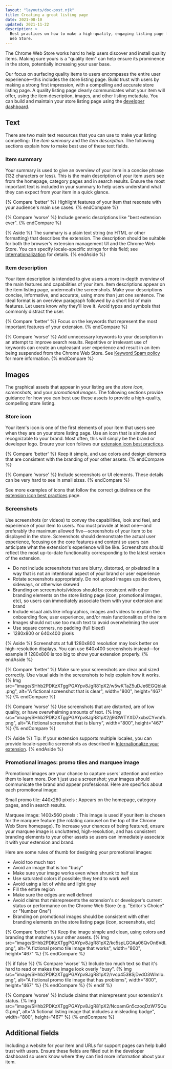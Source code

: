 ```yaml
---
layout: "layouts/doc-post.njk"
title: Creating a great listing page
date: 2021-08-10
updated: 2021-11-22
description: >
  Best practices on how to make a high-quality, engaging listing page for your item in the Chrome
  Web Store.
---
```


The Chrome Web Store works hard to help users discover and install quality items. Making sure yours
is a "quality item" can help ensure its prominence in the store, potentially increasing your
user base.

Our focus on surfacing quality items to users encompases the entire user experience&mdash;this
includes the store listing page. Build trust with users by making a strong first impression, with a
compelling and accurate store listing page.  A quality listing page clearly communicates what your
item will offer, using the item description, images, and other listing metadata.  You can build and
maintain your store listing page using the [developer dashboard][devconsole].


## Text

There are two main text resources that you can use to make your listing compelling: The *item
summary* and the *item description*. The following sections explain how to make best use of these
text fields.

### Item summary

Your summary is used to give an overview of your item in a concise phrase (132 characters or less).
This is the main description of your item users see from the homepage, category pages and in search
results. Ensure the most important text is included in your summary to help users understand what
they can expect from your item in a quick glance. 

{% Compare 'better' %}
Highlight features of your item that resonate with your audience's main use cases.
{% endCompare %}

{% Compare 'worse' %}
Include generic descriptions like "best extension ever".
{% endCompare %}

{% Aside %}
The summary is a plain text string (no HTML or other formatting) that describes the extension.
The description should be suitable for both the browser's extension management UI and the Chrome
Web Store. You can specify locale-specific strings for this
field; see [Internationalization][i18n] for details.
{% endAside %}


### Item description

Your item description is intended to give users a more in-depth overview of the main features and
capabilities of your item. Item descriptions appear on the item listing page, underneath the
screenshots. Make your descriptions concise, informative, and accurate, using more than
just one sentence. The ideal format is an overview paragraph followed by a short list of main features. Let
users know why they'll love it. Avoid typos and symbols that commonly distract the user.

{% Compare 'better' %}
Focus on the keywords that represent the most important features of your extension.
{% endCompare %}

{% Compare 'worse' %}
Add unnecessary keywords to your description in an attempt to improve search results.
Repetitive or irrelevant use of keywords can create an unpleasant user experience and result in an
item being suspended from the Chrome Web Store. See [Keyword Spam policy][keyword-spam] for more
information.
{% endCompare %}

## Images

The graphical assets that appear in your listing are the *store icon*, *screenshots*, and your
*promotional images*. The following sections provide guidance for how you can best use these assets
to provide a high-quality, compelling store listing.

### Store icon

Your item's icon is one of the first elements of your item that users see when they are on your
store listing page. Use an icon that is simple and recognizable to your brand. Most often, this will
simply be the brand or developer logo. Ensure your icon follows our [extension icon best
practices].

{% Compare 'better' %}
Keep it simple, and use colors and design elements that are consistent with the branding of
your other assets. 
{% endCompare %}

{% Compare 'worse' %}
Include screenshots or UI elements. These details can be very hard to see in small sizes.
{% endCompare %}

See more examples of icons that follow the correct guidelines on the [extension icon best practices]
page.


### Screenshots

Use screenshots (or videos) to convey the capabilities, look and feel, and experience of your item
to users. You must provide at least one&mdash;and preferably the maximum allowed five&mdash;screenshots of your item
to be displayed in the store. Screenshots should demonstrate the actual user experience, focusing on
the core features and content so users can anticipate what the extension's experience will be like.
Screenshots should reflect the most up-to-date functionality corresponding to the latest version of
the extension. 

*   Do not include screenshots that are blurry, distorted, or pixelated in a way that is not an intentional aspect of your brand or user experience
*   Rotate screenshots appropriately. Do not upload images upside down, sideways, or otherwise skewed
*   Branding on screenshots/videos should be consistent with other branding elements on the store listing page (icon, promotional images, etc), so users can immediately associate them with your extension and brand
*   Include visual aids like infographics, images and videos to explain the onboarding flow, user experience, and/or main functionalities of the item
*   Images should not use too much text to avoid overwhelming the user
*   Use square corners, no padding (full bleed)
*   1280x800 or 640x400 pixels

{% Aside %}
Screenshots at full 1280x800 resolution may look better on high-resolution displays. You can use
640x400 screenshots instead&mdash;for example if 1280x800 is too big to show your extension
properly.
{% endAside %}

{% Compare 'better' %}
Make sure your screenshots are clear and sized correctly. Use visual aids in the screenshots to help
explain how it works.
{% Img src="image/SHhb2PDKzXTggPGAYpv8JgR81pX2/w5wKTaZ5uDJe6EGQblak.png", alt="A fictional
screenshot that is clear", width="800", height="467" %}
{% endCompare %}

{% Compare 'worse' %}
Use screenshots that are distorted, are of low quality, or have overwhelming amounts of text.
{% Img src="image/SHhb2PDKzXTggPGAYpv8JgR81pX2/j9iGWTYXD7xxbsCYvmfh.png", alt="A fictional
screenshot that is blurry", width="800", height="467" %}
{% endCompare %}

{% Aside %}
Tip: If your extension supports multiple locales, you can provide locale-specific screenshots as
described in [Internationalize your extension][i18n-your-screenshots].
{% endAside %}

### Promotional images: promo tiles and marquee image

Promotional images are your chance to capture users' attention and entice them to learn more. Don't
just use a screenshot; your images should communicate the brand and appear professional. Here are
specifics about each promotional image:

Small promo tile: 440x280 pixels
: Appears on the homepage, category pages, and in search
results.

Marquee image: 1400x560 pixels
: This image is used if your item is chosen for the marquee
feature (the rotating carousel on the top of the Chrome Web Store homepage). To increase your
chances of being featured, ensure your marquee image is uncluttered, high-resolution, and has
consistent branding elements to your other assets so users can immediately associate it with your
extension and brand.

Here are some rules of thumb for designing your promotional images:

* Avoid too much text
* Avoid an image that is too "busy"
* Make sure your image works even when shrunk to half size
* Use saturated colors if possible; they tend to work well
* Avoid using a lot of white and light gray
* Fill the entire region
* Make sure the edges are well defined
* Avoid claims that misrepresents the extension's or developer's current status or performance on the Chrome Web Store (e.g. "Editor's Choice" or "Number One")
* Branding on promotional images should be consistent with other branding elements on the store listing page (icon, screenshots, etc)

{% Compare 'better' %}
Keep the image simple and clean, using colors and branding that matches your other assets.
{% Img src="image/SHhb2PDKzXTggPGAYpv8JgR81pX2/kc5spLGOAa06QvOn6VdI.png", alt="A fictional promo
tile image that works", width="800", height="467" %}
{% endCompare %}

{% if false %}
{% Compare 'worse' %}
Include too much text so that it's hard to read or makes the image look overly "busy".
{% Img src="image/SHhb2PDKzXTggPGAYpv8JgR81pX2/rvcp453BSjDvdO3WlmIo.png", alt="A fictional promo
tile image that has problems", width="800", height="467" %}
{% endCompare %}
{% endif %}

{% Compare 'worse' %}
Include claims that misrepresent your extension's status.
{% Img src="image/SHhb2PDKzXTggPGAYpv8JgR81pX2/NcoamGn5czoqDzW7SQuG.png", alt="A fictional listing
image that includes a misleading badge", width="800", height="467" %}
{% endCompare %}

## Additional fields

Including a website for your item and URLs for support pages can help build trust with users. Ensure
these fields are filled out in the developer dashboard so users know where they can find more
information about your item.

[devconsole]: https://chrome.google.com/webstore/devconsole
[extension icon best practices]: /docs/webstore/images/#icon
[i18n]: /docs/extensions/reference/i18n/
[i18n-your-screenshots]: /docs/webstore/i18n/#screenshots
[keyword-spam]: /docs/webstore/spam-faq/#keyword-spam
